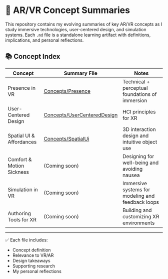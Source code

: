 # 🧠 AR/VR Concept Summaries

This repository contains my evolving summaries of key AR/VR concepts as I study immersive technologies, user-centered design, and simulation systems. Each `.md` file is a standalone learning artifact with definitions, implications, and personal reflections.

## 📚 Concept Index

| Concept                     | Summary File                                     | Notes                                                        |
|----------------------------|--------------------------------------------------|--------------------------------------------------------------|
| Presence in VR             | [Concepts/Presence](Concepts/Presence.md)     | Technical + perceptual foundations of immersion             |
| User-Centered Design       | [Concepts/UserCenteredDesign](Concepts/UserCenteredDesign.md) | HCI principles for XR                          |
| Spatial UI & Affordances   | [Concepts/SpatialUi](Concepts/SpatialUi.md) | 3D interaction design and intuitive object use     |
| Comfort & Motion Sickness  | (Coming soon) | Designing for well-being and avoiding nausea       |
| Simulation in VR           | (Coming soon) | Immersive systems for modeling and feedback loops  |
| Authoring Tools for XR     | (Coming soon) | Building and customizing XR environments           |

---

✅ Each file includes:
- Concept definition  
- Relevance to VR/AR  
- Design takeaways  
- Supporting research  
- My personal reflections

